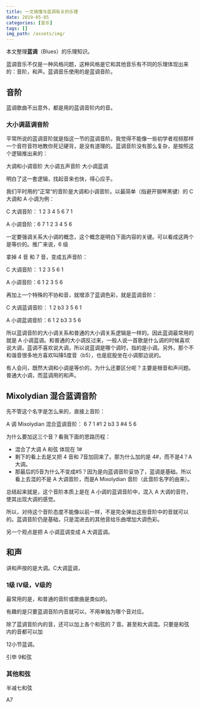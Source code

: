 ```yaml
---
title: 一文搞懂与蓝调有关的乐理
date: 2019-05-05
categories: [音乐]
tags: []
img_path: /assets/img/
---
```


本文整理**蓝调**（Blues）的乐理知识。

蓝调音乐不仅是一种风格问题，这种风格是它和其他音乐有不同的乐理体现出来的：音阶，和声。蓝调音乐使用的是蓝调音阶。


## 音阶

蓝调歌曲不出意外，都是用的蓝调音阶内的音。

### 大小调蓝调音阶

平常所说的蓝调音阶就是指这一节的蓝调音阶。我觉得不能像一些初学者视频那样一个音符音符地教你死记硬背，是没有道理的。蓝调音阶没有那么复杂，是按照这个逻辑推出来的：

大调和小调音阶 大小调五声音阶 大小调蓝调

明白了这一套逻辑，找起音来也快，得心应手。

我们平时用的“正常“的音阶是大调和小调音阶。以最简单（指避开钢琴黑键）的 C 大调和 A 小调为例：

C 大调音阶：    1 2 3 4 5 6 7 1

A 小调音阶：6 7 1 2 3 4 5 6

一定要强调关系大小调的概念，这个概念是明白下面内容的关键。可以看成这两个是等价的。推广来说，6 级



拿掉 4 音 和 7 音，变成五声音阶：

C 大调音阶：    1 2 3   5 6   1

A 小调音阶：6   1 2 3   5 6

再加上一个特殊的不协和音，就增添了蓝调色彩，就是蓝调音阶：

C 大调蓝调音阶：    1 2 b3 3   5 6   1

A 小调蓝调音阶：6   1 2 b3 3   5 6


所以蓝调音阶的大小调关系和普通的大小调关系逻辑是一样的。因此蓝调最常用的就是 A 小调蓝调。和普通的大小调反过来，一般人说一首歌是什么调的时候喜欢说大调，蓝调不喜欢说大调，所以说蓝调是哪个调时，指的是小调。另外，那个不和谐音很多地方喜欢叫降5度音（b5），也是屁股坐在小调那边说的。

有人会问，既然大调和小调是等价的，为什么还要区分呢？主要是根音和声问题。普通大小调，而蓝调用的和声。

## Mixolydian 混合蓝调音阶

先不管这个名字是怎么来的，直接上音阶：

A 调 Mixolydian 混合蓝调音阶： 6  7 1 #1 2 b3 3  #4 5 6


为什么要加这三个音？看我下面的思路历程：
- 混合了大调 A 和弦 体现在 1#
- 剩下的看上去是又把 4 音和 7音加回来了。那为什么加的是 4#，而不是4？A 大调。
- 那最后的5音为什么不变成#5？因为是向蓝调音阶妥协了，蓝调是基础。所以看上去混的不是 A 大调音阶，而是A Mixolydian 音阶（此音阶名字的由来）。


总结起来就是，这个音阶本质上是在 A 小调的蓝调音阶中，混入 A 大调的音符，使其出现大调的感觉。


所以，对待这个音阶态度不能像以前一样，不是完全弹出这些音阶中的音就可以的。蓝调音阶仍是基础，只是混进去的其他音给乐曲增加大调色彩。


另一个观点是把 A 小调蓝调变成 A 大调蓝调。



## 和声

讲和声按的是大调。C大调蓝调，

### 1级 IV级，V级的

最常用的是，和普通的音阶或歌曲是类似的。

有趣的是只要蓝调音阶内音就可以，不用单独为哪个音对应。

除了蓝调音阶内的音，还可以加上各个和弦的 7 音。甚至和大调混。只要是和弦内的音都可以加

12小节蓝调。


引申 9和弦


### 其他和弦


半减七和弦


A7 